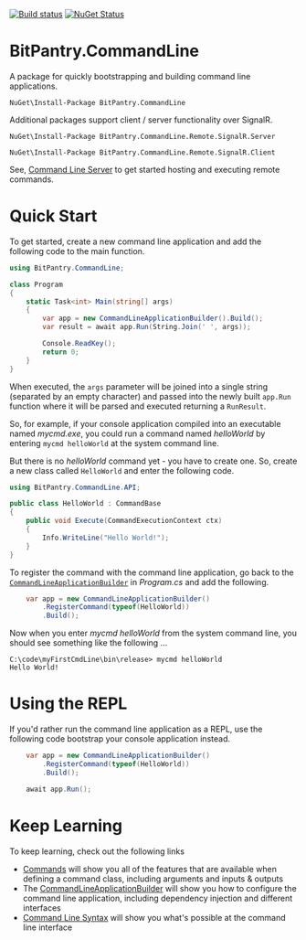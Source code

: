 
[![Build status](https://ci.appveyor.com/api/projects/status/wia0j85pfiwu68rc?svg=true)](https://ci.appveyor.com/project/bitpantry/bitpantry-commandline) [![NuGet Status](https://img.shields.io/nuget/v/bitpantry.commandline)](https://www.nuget.org/packages/BitPantry.CommandLine)

# BitPantry.CommandLine
A package for quickly bootstrapping and building command line applications.

```
NuGet\Install-Package BitPantry.CommandLine 
```

Additional packages support client / server functionality over SignalR.

```
NuGet\Install-Package BitPantry.CommandLine.Remote.SignalR.Server
```

```
NuGet\Install-Package BitPantry.CommandLine.Remote.SignalR.Client
```

See, [Command Line Server](Remote/CommandLineServer.md) to get started hosting and executing remote commands.

# Quick Start
To get started, create a new command line application and add the following code to the main function.

```cs
using BitPantry.CommandLine;

class Program
{
    static Task<int> Main(string[] args)
    {
        var app = new CommandLineApplicationBuilder().Build();
        var result = await app.Run(String.Join(' ', args));

        Console.ReadKey();
        return 0;
    }
}
```

When executed, the ```args``` parameter will be joined into a single string (separated by an empty character) and passed into the newly built ```app.Run``` function where it will be parsed and executed returning a ```RunResult```. 

So, for example, if your console application compiled into an executable named *mycmd.exe*, you could run a command named *helloWorld* by entering ```mycmd helloWorld``` at the system command line.

But there is no *helloWorld* command yet - you have to create one. So, create a new class called ```HelloWorld``` and enter the following code.

```cs
using BitPantry.CommandLine.API;

public class HelloWorld : CommandBase
{
    public void Execute(CommandExecutionContext ctx)
    {
        Info.WriteLine("Hello World!");
    }
}
```

To register the command with the command line application, go back to the [```CommandLineApplicationBuilder```](CommandLine/CommandLineApplicationBuilder.md) in *Program.cs* and add the following.

```cs
    var app = new CommandLineApplicationBuilder()
        .RegisterCommand(typeof(HelloWorld))
        .Build();
```

Now when you enter *mycmd helloWorld* from the system command line, you should see something like the following ...

```
C:\code\myFirstCmdLine\bin\release> mycmd helloWorld
Hello World! 
```

# Using the REPL

If you'd rather run the command line application as a REPL, use the following code bootstrap your console application instead.

```cs
    var app = new CommandLineApplicationBuilder()
        .RegisterCommand(typeof(HelloWorld))
        .Build();

    await app.Run();
```

# Keep Learning
To keep learning, check out the following links

- [Commands](CommandLine/Commands.md) will show you all of the features that are available when defining a command class, including arguments and inputs & outputs
- The [CommandLineApplicationBuilder](CommandLine/CommandLineApplicationBuilder.md) will show you how to configure the command line application, including dependency injection and different interfaces
- [Command Line Syntax](CommandLine/CommandSyntax.md) will show you what's possible at the command line interface

